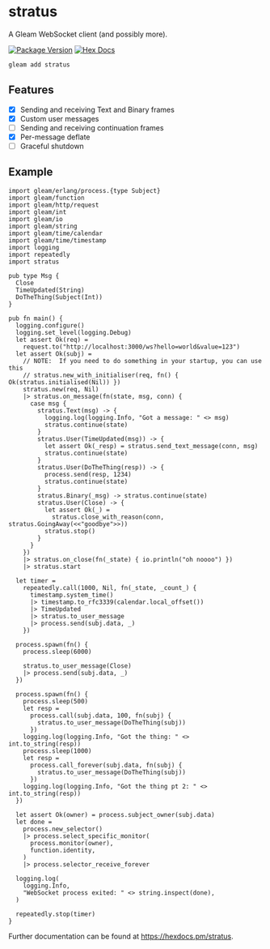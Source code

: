 # stratus

A Gleam WebSocket client (and possibly more).

[![Package Version](https://img.shields.io/hexpm/v/stratus)](https://hex.pm/packages/stratus)
[![Hex Docs](https://img.shields.io/badge/hex-docs-ffaff3)](https://hexdocs.pm/stratus/)

```sh
gleam add stratus
```

## Features
- [x] Sending and receiving Text and Binary frames
- [x] Custom user messages
- [ ] Sending and receiving continuation frames
- [x] Per-message deflate
- [ ] Graceful shutdown

## Example

```gleam
import gleam/erlang/process.{type Subject}
import gleam/function
import gleam/http/request
import gleam/int
import gleam/io
import gleam/string
import gleam/time/calendar
import gleam/time/timestamp
import logging
import repeatedly
import stratus

pub type Msg {
  Close
  TimeUpdated(String)
  DoTheThing(Subject(Int))
}

pub fn main() {
  logging.configure()
  logging.set_level(logging.Debug)
  let assert Ok(req) =
    request.to("http://localhost:3000/ws?hello=world&value=123")
  let assert Ok(subj) =
    // NOTE:  If you need to do something in your startup, you can use this
    // stratus.new_with_initialiser(req, fn() { Ok(stratus.initialised(Nil)) })
    stratus.new(req, Nil)
    |> stratus.on_message(fn(state, msg, conn) {
      case msg {
        stratus.Text(msg) -> {
          logging.log(logging.Info, "Got a message: " <> msg)
          stratus.continue(state)
        }
        stratus.User(TimeUpdated(msg)) -> {
          let assert Ok(_resp) = stratus.send_text_message(conn, msg)
          stratus.continue(state)
        }
        stratus.User(DoTheThing(resp)) -> {
          process.send(resp, 1234)
          stratus.continue(state)
        }
        stratus.Binary(_msg) -> stratus.continue(state)
        stratus.User(Close) -> {
          let assert Ok(_) =
            stratus.close_with_reason(conn, stratus.GoingAway(<<"goodbye">>))
          stratus.stop()
        }
      }
    })
    |> stratus.on_close(fn(_state) { io.println("oh noooo") })
    |> stratus.start

  let timer =
    repeatedly.call(1000, Nil, fn(_state, _count_) {
      timestamp.system_time()
      |> timestamp.to_rfc3339(calendar.local_offset())
      |> TimeUpdated
      |> stratus.to_user_message
      |> process.send(subj.data, _)
    })

  process.spawn(fn() {
    process.sleep(6000)

    stratus.to_user_message(Close)
    |> process.send(subj.data, _)
  })

  process.spawn(fn() {
    process.sleep(500)
    let resp =
      process.call(subj.data, 100, fn(subj) {
        stratus.to_user_message(DoTheThing(subj))
      })
    logging.log(logging.Info, "Got the thing: " <> int.to_string(resp))
    process.sleep(1000)
    let resp =
      process.call_forever(subj.data, fn(subj) {
        stratus.to_user_message(DoTheThing(subj))
      })
    logging.log(logging.Info, "Got the thing pt 2: " <> int.to_string(resp))
  })

  let assert Ok(owner) = process.subject_owner(subj.data)
  let done =
    process.new_selector()
    |> process.select_specific_monitor(
      process.monitor(owner),
      function.identity,
    )
    |> process.selector_receive_forever

  logging.log(
    logging.Info,
    "WebSocket process exited: " <> string.inspect(done),
  )

  repeatedly.stop(timer)
}
```

Further documentation can be found at <https://hexdocs.pm/stratus>.
